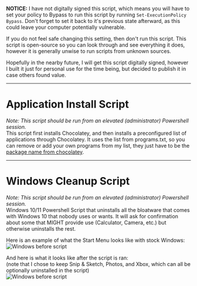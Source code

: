 __NOTICE:__ I have not digitally signed this script, which means you will have to set your policy to Bypass to run this script by running `Set-ExecutionPolicy Bypass`. Don't forget to set it back to it's previous state afterward, as this could leave your computer potentially vulnerable.  

If you do not feel safe changing this setting, then don't run this script. This script is open-source so you can look through and see everything it does, however it is generally unwise to run scripts from unknown sources.

Hopefully in the nearby future, I will get this script digitally signed, however I built it just for personal use for the time being, but decided to publish it in case others found value.

---
# Application Install Script
*Note: This script should be run from an elevated (administrator) Powershell session.*  
This script first installs Chocolatey, and then installs a preconfigured list of applications through Chocolatey. It uses the list from programs.txt, so you can remove or add your own programs from my list, they just have to be the [package name from chocolatey](https://community.chocolatey.org/packages).

---
# Windows Cleanup Script
*Note: This script should be run from an elevated (administrator) Powershell session.*  
Windows 10/11 Powershell Script that uninstalls all the bloatware that comes with Windows 10 that nobody uses or wants. It will ask for confirmation about some that MIGHT provide use (Calculator, Camera, etc.) but otherwise uninstalls the rest.

Here is an example of what the Start Menu looks like with stock Windows:  
![Windows before script](./Images/before.png)


And here is what it looks like after the script is ran:  
(note that I chose to keep Snip & Sketch, Photos, and Xbox, which can all be optionally uninstalled in the script)  
![Windows before script](./Images/after.png)
